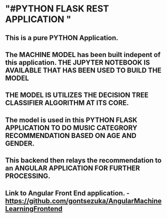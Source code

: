 # "#PYTHON FLASK REST APPLICATION " 

## This is a pure PYTHON Application.

## The MACHINE MODEL has been built indepent of this application. THE  JUPYTER NOTEBOOK IS AVAILABLE THAT HAS BEEN USED TO BUILD THE MODEL

## THE MODEL IS UTILIZES THE DECISION TREE CLASSIFIER ALGORITHM AT ITS CORE.

## The model is used in this PYTHON FLASK APPLICATION TO DO MUSIC CATEGRORY RECOMMENDATION BASED ON AGE AND GENDER.

## This backend then relays the recommendation to an ANGULAR APPLICATION FOR FURTHER PROCESSING.

## Link to Angular Front End application. -  https://github.com/gontsezuka/AngularMachineLearningFrontend